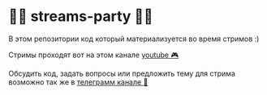 # :gem::gem: streams-party :gem::gem:  
В этом репозитории код который материализуется во время стримов :) 

Стримы проходят вот на этом канале [youtube :video_game:](https://www.youtube.com/channel/UCuLxncXM5CvT1AAg1zZQj4w/)

Обсудить код, задать вопросы или предложить тему для стрима возможно так же в [телеграмм канале :violin:](https://t.me/javascript_gifts)
